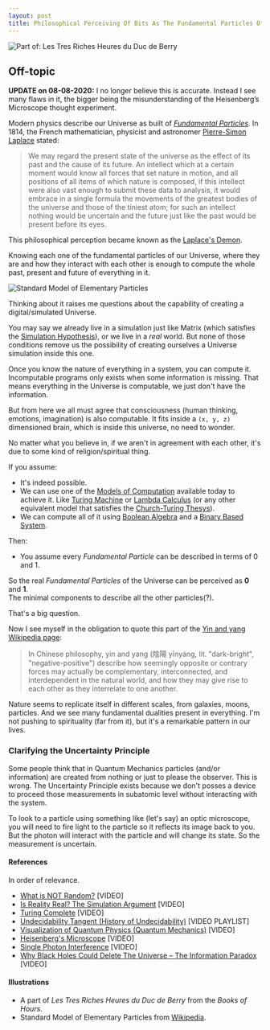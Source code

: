 ```yaml
---
layout: post
title: Philosophical Perceiving Of Bits As The Fundamental Particles Of Our Universe
---
```


![Part of: Les Tres Riches Heures du Duc de Berry](https://s1.postimage.org/5uccc36axr/de_berry.jpg)

## Off-topic

**UPDATE on 08-08-2020:** I no longer believe this is accurate. Instead I see many flaws in it, the bigger being the misunderstanding of the Heisenberg’s Microscope thought experiment.

Modern physics describe our Universe as built of *[Fundamental Particles](https://en.wikipedia.org/wiki/Elementary_particle)*. In 1814, the French mathematician, physicist and astronomer [Pierre-Simon Laplace](https://en.wikipedia.org/wiki/Pierre-Simon_Laplace) stated:

>We may regard the present state of the universe as the effect of its past and the cause of its future. An intellect which at a certain moment would know all forces that set nature in motion, and all positions of all items of which nature is composed, if this intellect were also vast enough to submit these data to analysis, it would embrace in a single formula the movements of the greatest bodies of the universe and those of the tiniest atom; for such an intellect nothing would be uncertain and the future just like the past would be present before its eyes.

This philosophical perception became known as the [Laplace's Demon](https://en.wikipedia.org/wiki/Laplace%27s_demon).

Knowing each one of the fundamental particles of our Universe, where they are and how they interact with each other is enough to compute the whole past, present and future of everything in it.

![Standard Model of Elementary Particles](https://s26.postimage.org/5vjbyv0bd/1024px-_Standard_Model_of_Elementary_Particles.jpg)

Thinking about it raises me questions about the capability of creating a digital/simulated Universe.

You may say we already live in a simulation just like Matrix (which satisfies the [Simulation Hypothesis](https://en.wikipedia.org/wiki/Simulation_hypothesis)), or we live in a *real* world. But none of those conditions remove us the possibility of creating ourselves a Universe simulation inside this one.

Once you know the nature of everything in a system, you can compute it. Incomputable programs only exists when some information is missing. That means everything in the Universe is computable, we just don't have the information.

But from here we all must agree that consciousness (human thinking, emotions, imagination) is also computable. It fits inside a `(x, y, z)` dimensioned brain, which is inside this universe, no need to wonder.

No matter what you believe in, if we aren't in agreement with each other, it's due to some kind of religion/spiritual thing.

If you assume:
+ It's indeed possible.
+ We can use one of the [Models of Computation](https://en.wikipedia.org/wiki/Model_of_computation) available today to achieve it. Like [Turing Machine](https://en.wikipedia.org/wiki/Turing_machine) or [Lambda Calculus](https://fschuindt.github.io/blog/2017/01/30/a-short-lambda-calculus-explanation/) (or any other equivalent model that satisfies the [Church-Turing Thesys](https://en.wikipedia.org/wiki/Church%E2%80%93Turing_thesis)).
+ We can compute all of it using [Boolean Algebra](https://en.wikipedia.org/wiki/Boolean_algebra) and a [Binary Based System](https://en.wikipedia.org/wiki/Binary_number).

Then:
+ You assume every *Fundamental Particle* can be described in terms of 0 and 1.

So the real *Fundamental Particles* of the Universe can be perceived as **0** and **1**.  
The minimal components to describe all the other particles(?).

That's a big question.

Now I see myself in the obligation to quote this part of the [Yin and yang Wikipedia page](https://en.wikipedia.org/wiki/Yin_and_yang):
>In Chinese philosophy, yin and yang (陰陽 yīnyáng, lit. "dark-bright", "negative-positive") describe how seemingly opposite or contrary forces may actually be complementary, interconnected, and interdependent in the natural world, and how they may give rise to each other as they interrelate to one another.

Nature seems to replicate itself in different scales, from galaxies, moons, particles. And we see many fundamental dualities present in everything. I'm not pushing to spirituality (far from it), but it's a remarkable pattern in our lives.

### Clarifying the Uncertainty Principle

Some people think that in Quantum Mechanics particles (and/or information) are created from nothing or just to please the observer. This is wrong. The Uncertainty Principle exists because we don't posses a device to proceed those measurements in subatomic level without interacting with the system.

To look to a particle using something like (let's say) an optic microscope, you will need to fire light to the particle so it reflects its image back to you. But the photon will interact with the particle and will change its state. So the measurement is uncertain.


#### References
In order of relevance.
+ [What is NOT Random?](https://www.youtube.com/watch?v=sMb00lz-IfE) [VIDEO]
+ [Is Reality Real? The Simulation Argument](https://www.youtube.com/watch?v=tlTKTTt47WE) [VIDEO]
+ [Turing Complete](https://www.youtube.com/watch?v=RPQD7-AOjMI) [VIDEO]
+  [Undecidability Tangent (History of Undecidability)](https://www.youtube.com/watch?v=nsZsd5qtbo4&list=PLzH6n4zXuckpIQPv8hiHpJkSyv0fmXEYr) [VIDEO PLAYLIST]
+ [Visualization of Quantum Physics (Quantum Mechanics)](https://www.youtube.com/watch?v=p7bzE1E5PMY) [VIDEO]
+ [Heisenberg's Microscope](https://www.youtube.com/watch?v=dgoA_jmGIcA) [VIDEO]
+ [Single Photon Interference](https://www.youtube.com/watch?v=GzbKb59my3U) [VIDEO]
+ [Why Black Holes Could Delete The Universe – The Information Paradox](https://www.youtube.com/watch?v=yWO-cvGETRQ) [VIDEO]

#### Illustrations
+ A part of *Les Tres Riches Heures du Duc de Berry* from the *Books of Hours*.
+ Standard Model of Elementary Particles from [Wikipedia](https://en.wikipedia.org/wiki/Standard_Model#/media/File:Standard_Model_of_Elementary_Particles.svg).
